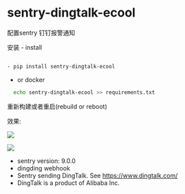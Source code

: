 
# sentry-dingtalk-ecool

配置sentry 钉钉报警通知

安装 - install

```bash

- pip install sentry-dingtalk-ecool
```

* or docker

```bash
  echo sentry-dingtalk-ecool >> requirements.txt
```

 重新构建或者重启(rebuild or reboot)

效果:

![](截屏2020-08-19%2011.54.40.png)

![](截屏2020-08-19%2013.31.50.png)

* sentry version: 9.0.0
* dingding webhook
* Sentry sending DingTalk. See https://www.dingtalk.com/
* DingTalk is a product of Alibaba Inc.
